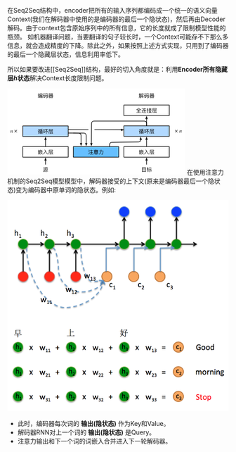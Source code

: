 在Seq2Seq结构中，encoder把所有的输入序列都编码成一个统一的语义向量Context(我们在解码器中使用的是编码器的最后一个隐状态)，然后再由Decoder解码。由于context包含原始序列中的所有信息，它的长度就成了限制模型性能的瓶颈。
如机器翻译问题，当要翻译的句子较长时，一个Context可能存不下那么多信息，就会造成精度的下降。除此之外，如果按照上述方式实现，只用到了编码器的最后一个隐藏层状态，信息利用率低下。

所以如果要改进[[Seq2Seq]]结构，最好的切入角度就是：利用**Encoder所有隐藏层$h$状态**解决Context长度限制问题。


![[Pasted image 20231021173921.png|580]](../images/20231021173921.png)
在使用注意力机制的Seq2Seq模型模型中，解码器接受的上下文(原来是编码器最后一个隐状态)变为编码器中原单词的隐状态。例如:


![[Pasted image 20231021174234.png]](../images/20231021174234.png)
- 此时，编码器每次词的 **输出(隐状态)** 作为Key和Value。
- 解码器RNN对上一个词的 **输出(隐状态)** 是Query。
- 注意力输出和下一个词的词嵌入合并进入下一轮解码器。

